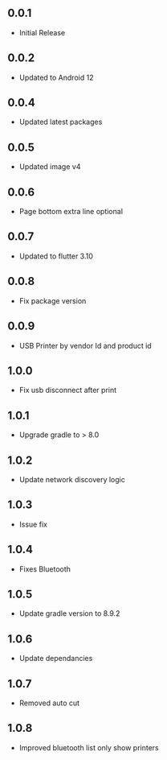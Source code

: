 ## 0.0.1

* Initial Release

## 0.0.2
* Updated to Android 12

## 0.0.4
* Updated latest packages

## 0.0.5
* Updated image v4

## 0.0.6
* Page bottom extra line optional

## 0.0.7
* Updated to flutter 3.10

## 0.0.8
* Fix package version

## 0.0.9
* USB Printer by vendor Id and product id

## 1.0.0
* Fix usb disconnect after print

## 1.0.1
* Upgrade gradle to > 8.0

## 1.0.2
* Update network discovery logic

## 1.0.3
* Issue fix

## 1.0.4
* Fixes Bluetooth

## 1.0.5
* Update gradle version to 8.9.2

## 1.0.6
* Update dependancies

## 1.0.7
* Removed auto cut

## 1.0.8
* Improved bluetooth list only show printers